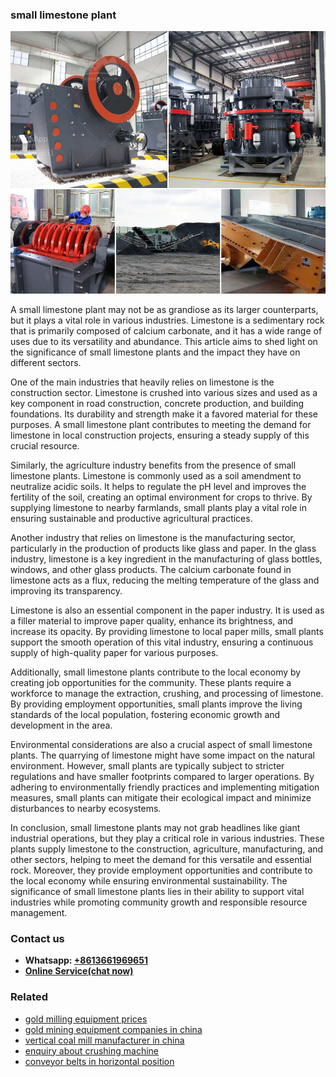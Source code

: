 <h3>small limestone plant</h3><img src='1708408596.jpg' alt=''><p>A small limestone plant may not be as grandiose as its larger counterparts, but it plays a vital role in various industries. Limestone is a sedimentary rock that is primarily composed of calcium carbonate, and it has a wide range of uses due to its versatility and abundance. This article aims to shed light on the significance of small limestone plants and the impact they have on different sectors.</p><p>One of the main industries that heavily relies on limestone is the construction sector. Limestone is crushed into various sizes and used as a key component in road construction, concrete production, and building foundations. Its durability and strength make it a favored material for these purposes. A small limestone plant contributes to meeting the demand for limestone in local construction projects, ensuring a steady supply of this crucial resource.</p><p>Similarly, the agriculture industry benefits from the presence of small limestone plants. Limestone is commonly used as a soil amendment to neutralize acidic soils. It helps to regulate the pH level and improves the fertility of the soil, creating an optimal environment for crops to thrive. By supplying limestone to nearby farmlands, small plants play a vital role in ensuring sustainable and productive agricultural practices.</p><p>Another industry that relies on limestone is the manufacturing sector, particularly in the production of products like glass and paper. In the glass industry, limestone is a key ingredient in the manufacturing of glass bottles, windows, and other glass products. The calcium carbonate found in limestone acts as a flux, reducing the melting temperature of the glass and improving its transparency.</p><p>Limestone is also an essential component in the paper industry. It is used as a filler material to improve paper quality, enhance its brightness, and increase its opacity. By providing limestone to local paper mills, small plants support the smooth operation of this vital industry, ensuring a continuous supply of high-quality paper for various purposes.</p><p>Additionally, small limestone plants contribute to the local economy by creating job opportunities for the community. These plants require a workforce to manage the extraction, crushing, and processing of limestone. By providing employment opportunities, small plants improve the living standards of the local population, fostering economic growth and development in the area.</p><p>Environmental considerations are also a crucial aspect of small limestone plants. The quarrying of limestone might have some impact on the natural environment. However, small plants are typically subject to stricter regulations and have smaller footprints compared to larger operations. By adhering to environmentally friendly practices and implementing mitigation measures, small plants can mitigate their ecological impact and minimize disturbances to nearby ecosystems.</p><p>In conclusion, small limestone plants may not grab headlines like giant industrial operations, but they play a critical role in various industries. These plants supply limestone to the construction, agriculture, manufacturing, and other sectors, helping to meet the demand for this versatile and essential rock. Moreover, they provide employment opportunities and contribute to the local economy while ensuring environmental sustainability. The significance of small limestone plants lies in their ability to support vital industries while promoting community growth and responsible resource management.</p><h3>Contact us</h3><ul><li><strong>Whatsapp:&nbsp;<a href="https://wa.me/8613661969651">+8613661969651</a></strong></li><li><a href="https://swt.shibang-china.com/?git&amp;zhl&amp;small limestone plant"><strong>Online Service(chat now)</strong></a></li></ul><h3>Related</h3><ul><li><a href='gold milling equipment prices.md'>gold milling equipment prices</a></li><li><a href='gold mining equipment companies in china.md'>gold mining equipment companies in china</a></li><li><a href='vertical coal mill manufacturer in china.md'>vertical coal mill manufacturer in china</a></li><li><a href='enquiry about crushing machine.md'>enquiry about crushing machine</a></li><li><a href='conveyor belts in horizontal position.md'>conveyor belts in horizontal position</a></li></ul>